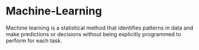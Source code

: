 # Machine-Learning

Machine learning is a statistical method that identifies patterns in data and make predictions or decisions without being explicitly programmed to perform for each task. 


